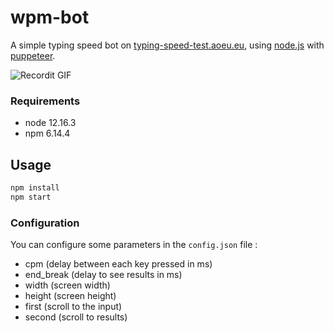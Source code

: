# wpm-bot

A simple typing speed bot on [typing-speed-test.aoeu.eu](https://typing-speed-test.aoeu.eu/), using [node.js](https://nodejs.org/en/) with [puppeteer](https://www.npmjs.com/package/puppeteer).

![Recordit GIF](https://i.ibb.co/TtXrDvv/ezgif-com-video-to-gif.gif)

### Requirements

- node  12.16.3
- npm   6.14.4

## Usage

```bash
npm install
npm start
```

### Configuration

You can configure some parameters in the `config.json` file :

- cpm           (delay between each key pressed in ms)
- end_break     (delay to see results in ms)
- width         (screen width)
- height        (screen height)
- first         (scroll to the input)
- second        (scroll to results)
